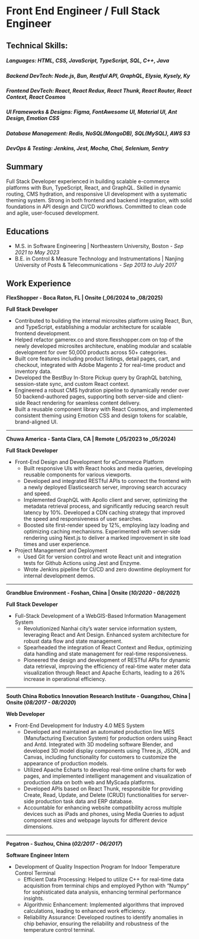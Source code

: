 # Front End Engineer / Full Stack Engineer

## Technical Skills:
##### Languages: HTML, CSS, JavaScript, TypeScript, SQL, C++, Java
##### Backend DevTech: Node.js, Bun, Restful API, GraphQL, Elysia, Kysely, Ky
##### Frontend DevTech: React, React Redux, React Thunk, React Router, React Context, React Cosmos
##### UI Frameworks & Designs: Figma, FontAwesome UI, Material UI, Ant Design, Emotion CSS
##### Database Management: Redis, NoSQL(MongoDB), SQL(MySQL), AWS S3
##### DevOps & Testing: Jenkins, Jest, Mocha, Chai, Selenium, Sentry


## Summary
Full Stack Developer experienced in building scalable e-commerce platforms with Bun, TypeScript, React, and GraphQL. Skilled in dynamic routing, CMS hydration, and responsive UI development with a systematic theming system. Strong in both frontend and backend integration, with solid foundations in API design and CI/CD workflows. Committed to clean code and agile, user-focused development.

## Educations
- M.S. in Software Engineering | Northeastern University, Boston - _Sep 2021 to May 2023_
- B.E. in Control & Measure Technology and Instrumentations | Nanjing University of Posts & Telecommunications - _Sep 2013 to July 2017_

## Work Experience

**FlexShopper - Boca Raton, FL | Onsite (_06/2024 to _08/2025)**

**Full Stack Developer**

- Contributed to building the internal microsites platform using React, Bun, and TypeScript, establishing a modular architecture for scalable frontend development.
- Helped refactor gamerex.co and store.flexshopper.com on top of the newly developed microsites architecture, enabling modular and scalable development for over 50,000 products across 50+ categories.
- Built core features including product listings, detail pages, cart, and checkout, integrated with Adobe Magento 2 for real-time product and inventory data.
- Developed the BestBuy In-Store Pickup query by GraphQL batching, session-state sync, and custom React context.
- Engineered a robust CMS hydration pipeline to dynamically render over 50 backend-authored pages, supporting both server-side and client-side React rendering for seamless content delivery.
- Built a reusable component library with React Cosmos, and implemented consistent theming using Emotion CSS and design tokens for scalable, brand-aligned UI.

---

**Chuwa America - Santa Clara, CA | Remote (_05/2023 to _05/2024)**

**Full Stack Developer**

- Front-End Design and Development for eCommerce Platform
  - Built responsive UIs with React hooks and media queries, developing reusable components for various viewports.
  - Developed and integrated RESTful APIs to connect the frontend with a newly deployed Elasticsearch server, improving search accuracy and speed.
  - Implemented GraphQL with Apollo client and server, optimizing the metadata retrieval process, and significantly reducing search result latency by 10%. Developed a CDN caching strategy that improved the speed and responsiveness of user searches.
  - Boosted site first-render speed by 12%, employing lazy loading and optimizing caching mechanisms. Experimented with server-side rendering using Next.js to deliver a marked improvement in site load times and user experience.
- Project Management and Deployment
  - Used Git for version control and wrote React unit and integration tests for Github Actions using Jest and Enzyme.
  - Wrote Jenkins pipeline for CI/CD and zero downtime deployment for internal development demos.

---

**Grandblue Environment - Foshan, China | Onsite (_10/2020 - 08/2021_)**

**Full Stack Developer**

- Full-Stack Development of a WebGIS-Based Information Management System
  - Revolutionized Nanhai city’s water service information system, leveraging React and Ant Design. Enhanced system architecture for robust data flow and state management.
  - Spearheaded the integration of React Context and Redux, optimizing data handling and state management for real-time responsiveness.
  - Pioneered the design and development of RESTful APIs for dynamic data retrieval, improving the efficiency of real-time water meter data visualization through React and Apache Echarts, leading to a 26% increase in operational efficiency.

---

**South China Robotics Innovation Research Institute - Guangzhou, China | Onsite (_08/2017 - 08/2020_)**

**Web Developer**

- Front-End Development for Industry 4.0 MES System
  - Developed and maintained an automated production line MES (Manufacturing Execution System) for production orders using React and Antd. Integrated with 3D modeling software Blender, and developed 3D model display components using Three.js, JSON, and Canvas, including functionality for customers to customize the appearance of production models.
  - Utilized Apache Echarts to develop real-time online charts for web pages, and implemented intelligent management and visualization of production data on both web and MyScada platforms.
  - Developed APIs based on React Thunk, responsible for providing Create, Read, Update, and Delete (CRUD) functionalities for server-side production task data and ERP database.
  - Accountable for enhancing website compatibility across multiple devices such as iPads and phones, using Media Queries to adjust component sizes and webpage layouts for different device dimensions.

---

**Pegatron - Suzhou, China (_02/2017 - 06/2017_)**

**Software Engineer Intern**

- Development of Quality Inspection Program for Indoor Temperature Control Terminal
  - Efficient Data Processing: Helped to utilize C++ for real-time data acquisition from terminal chips and employed Python with “Numpy” for sophisticated data analysis, enhancing terminal performance insights.
  - Algorithmic Enhancement: Implemented algorithms that improved calculations, leading to enhanced work efficiency.
  - Reliability Assurance: Developed routines to identify anomalies in chip behavior, ensuring the reliability and robustness of the temperature control terminal.
